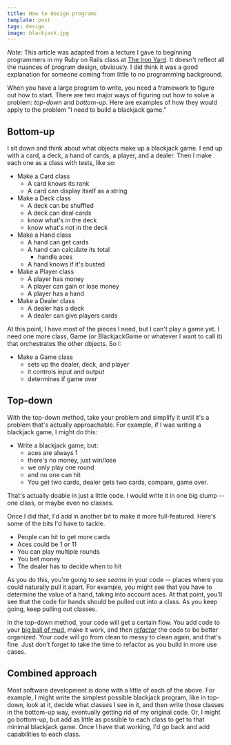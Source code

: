 ```yaml
---
title: How to design programs
template: post
tags: design
image: blackjack.jpg
---
```


<div class="note">
<em>Note:</em> This article was adapted from a lecture I gave to beginning programmers
in my Ruby on Rails class at <a href="http://theironyard.com/">The Iron Yard</a>. It
doesn't reflect all the nuances of program design, obviously. I did think it
was a good explanation for someone coming from little to no programming
background.
</div>


When you have a large program to write, you need a framework to figure out how to start. There are two major ways of figuring out how to solve a problem: _top-down_ and _bottom-up_. Here are examples of how they would apply to the problem "I need to build a blackjack game."

## Bottom-up

I sit down and think about what objects make up a blackjack game. I end up with a card, a deck, a hand of cards, a player, and a dealer. Then I make each one as a class with tests, like so:

* Make a Card class
    * A card knows its rank
    * A card can display itself as a string
* Make a Deck class
    * A deck can be shuffled
    * A deck can deal cards
    * know what's in the deck
    * know what's not in the deck
* Make a Hand class
    * A hand can get cards
    * A hand can calculate its total
        * handle aces
    * A hand knows if it's busted
* Make a Player class
    * A player has money
    * A player can gain or lose money
    * A player has a hand
* Make a Dealer class
    * A dealer has a deck
    * A dealer can give players cards

At this point, I have most of the pieces I need, but I can't play a game yet. I need one more class, Game (or BlackjackGame or whatever I want to call it) that orchestrates the other objects. So I:

* Make a Game class
    * sets up the dealer, deck, and player
    * it controls input and output
    * determines if game over


## Top-down

With the top-down method, take your problem and simplify it until it's a problem that's actually approachable. For example, if I was writing a blackjack game, I might do this:

* Write a blackjack game, but:
    * aces are always 1
    * there's no money, just win/lose
    * we only play one round
    * and no one can hit
    * You get two cards, dealer gets two cards, compare, game over.

That's actually doable in just a little code. I would write it in one big clump -- one class, or maybe even no classes.

Once I did that, I'd add in another bit to make it more full-featured. Here's some of the bits I'd have to tackle.

* People can hit to get more cards
* Aces could be 1 or 11
* You can play multiple rounds
* You bet money
* The dealer has to decide when to hit

As you do this, you're going to see _seams_ in your code -- places where you could naturally pull it apart. For example, you might see that you have to determine the value of a hand, taking into account aces. At that point, you'll see that the code for hands should be pulled out into a class. As you keep going, keep pulling out classes.

In the top-down method, your code will get a certain flow. You add code to your [big ball of mud](http://en.wikipedia.org/wiki/Big_ball_of_mud), make it work, and then _[refactor](http://en.wikipedia.org/wiki/Code_refactoring)_ the code to be better organized. Your code will go from clean to messy to clean again, and that's fine. Just don't forget to take the time to refactor as you build in more use cases.

## Combined approach

Most software development is done with a little of each of the above. For example, I might write the simplest possible blackjack program, like in top-down, look at it, decide what classes I see in it, and then write those classes in the bottom-up way, eventually getting rid of my original code. Or, I might go bottom-up, but add as little as possible to each class to get to that minimal blackjack game. Once I have that working, I'd go back and add capabilities to each class.
